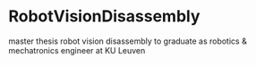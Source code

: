 # RobotVisionDisassembly
master thesis robot vision disassembly to graduate as robotics &amp; mechatronics engineer at KU Leuven
